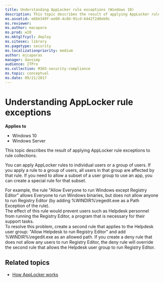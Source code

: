 ```yaml
---
title: Understanding AppLocker rule exceptions (Windows 10)
description: This topic describes the result of applying AppLocker rule exceptions to rule collections.
ms.assetid: e6bb349f-ee60-4c8d-91cd-6442f2d0eb9c
ms.reviewer: 
ms.author: macapara
ms.prod: w10
ms.mktglfcycl: deploy
ms.sitesec: library
ms.pagetype: security
ms.localizationpriority: medium
author: mjcaparas
manager: dansimp
audience: ITPro
ms.collection: M365-security-compliance
ms.topic: conceptual
ms.date: 09/21/2017
---
```


# Understanding AppLocker rule exceptions

**Applies to**
 -   Windows 10 
 -   Windows Server

This topic describes the result of applying AppLocker rule exceptions to rule collections.

You can apply AppLocker rules to individual users or a group of users. If you apply a rule to a group of users, all users in that group are affected by that rule. If you need to allow a subset of a user group to use an app, you can create a special rule for that subset.

For example, the rule "Allow Everyone to run Windows except Registry Editor" allows Everyone to run Windows binaries, but does not allow anyone to run Registry Editor (by adding %WINDIR%\regedit.exe as a Path Exception of the rule).  
The effect of this rule would prevent users such as Helpdesk personnel from running the Registry Editor, a program that is necessary for their support tasks.  
To resolve this problem, create a second rule that applies to the Helpdesk user group: "Allow Helpdesk to run Registry Editor" and add %WINDIR%\regedit.exe as an allowed path. If you create a deny rule that does not allow any users to run Registry Editor, the deny rule will override the second rule that allows the Helpdesk user group to run Registry Editor.

## Related topics

- [How AppLocker works](how-applocker-works-techref.md)
